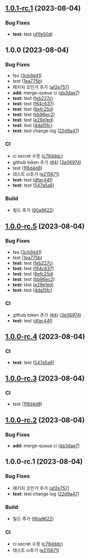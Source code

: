 ## [1.0.1-rc.1](https://github.com/We-Gather/merge-queue-test/compare/v1.0.0...v1.0.1-rc.1) (2023-08-04)


### Bug Fixes

* **test:** test ([d1fe50d](https://github.com/We-Gather/merge-queue-test/commit/d1fe50d25b41049be8cccac41ddf1eb35317acac))

## 1.0.0 (2023-08-04)


### Bug Fixes

* fes ([3cb9d41](https://github.com/We-Gather/merge-queue-test/commit/3cb9d4158dde0a7f08c30e0dc3fc38994e23e217))
* test ([1ea775b](https://github.com/We-Gather/merge-queue-test/commit/1ea775b7350cf04aa82d40a8285b143410fd639c))
* 패키지 꼬인거 추가 ([af2e757](https://github.com/We-Gather/merge-queue-test/commit/af2e75742c07600de8a09ae49ef946efcdd22e0e))
* **add:** merge-queue ci ([da3dae7](https://github.com/We-Gather/merge-queue-test/commit/da3dae7a98b1598312d1d2c850baa72db2e46eeb))
* **test:** test ([feb227c](https://github.com/We-Gather/merge-queue-test/commit/feb227c9a52943ac3778f949a8526ac5b0bf998a))
* **test:** test ([f64c637](https://github.com/We-Gather/merge-queue-test/commit/f64c63705e9e6b311684bcc166d43e1c85422105))
* **test:** test ([8efc25d](https://github.com/We-Gather/merge-queue-test/commit/8efc25d09854307f7e3e848177f034b24fd0b01b))
* **test:** test ([bb96ec2](https://github.com/We-Gather/merge-queue-test/commit/bb96ec2319d7798abc2a64d5ac292305b2218225))
* **test:** test ([e29e1ed](https://github.com/We-Gather/merge-queue-test/commit/e29e1ed1cedb1caf8c7dd61a949a3c00c66088b4))
* **test:** test ([4da15fc](https://github.com/We-Gather/merge-queue-test/commit/4da15fc402d63871e7adb65210de8803051e2879))
* **test:** test change log ([22d9a47](https://github.com/We-Gather/merge-queue-test/commit/22d9a47eef32880a43c7c335c92139ee3eb65bd3))


### CI

* ci secret 수정 ([c79dddc](https://github.com/We-Gather/merge-queue-test/commit/c79dddc28ea9e8fb78dde429c320b730085023d5))
* github token 추가 ([#4](https://github.com/We-Gather/merge-queue-test/issues/4)) ([3e06974](https://github.com/We-Gather/merge-queue-test/commit/3e06974d02745e0a9b2f0727d3427675667841a2))
* test ([1f8d4d8](https://github.com/We-Gather/merge-queue-test/commit/1f8d4d836db63fe23ffd5ed3475c20eea7f5afc8))
* 테스트 ci추가 ([e215671](https://github.com/We-Gather/merge-queue-test/commit/e215671e99a0e7f282ac4a18bad54fe33bb41169))
* **test:** test ([dfac44f](https://github.com/We-Gather/merge-queue-test/commit/dfac44ff09e307cd7b0fb3be8dcb121a7f419031))
* **test:** test ([547a5a6](https://github.com/We-Gather/merge-queue-test/commit/547a5a6ced873d3d60ec744dfce1692605284827))


### Build

* 빌드 추가 ([90a9622](https://github.com/We-Gather/merge-queue-test/commit/90a96225752de682cfb4b1a03f5204d259ffc61f))

## [1.0.0-rc.5](https://github.com/We-Gather/merge-queue-test/compare/v1.0.0-rc.4...v1.0.0-rc.5) (2023-08-04)


### Bug Fixes

* fes ([3cb9d41](https://github.com/We-Gather/merge-queue-test/commit/3cb9d4158dde0a7f08c30e0dc3fc38994e23e217))
* test ([1ea775b](https://github.com/We-Gather/merge-queue-test/commit/1ea775b7350cf04aa82d40a8285b143410fd639c))
* **test:** test ([feb227c](https://github.com/We-Gather/merge-queue-test/commit/feb227c9a52943ac3778f949a8526ac5b0bf998a))
* **test:** test ([f64c637](https://github.com/We-Gather/merge-queue-test/commit/f64c63705e9e6b311684bcc166d43e1c85422105))
* **test:** test ([8efc25d](https://github.com/We-Gather/merge-queue-test/commit/8efc25d09854307f7e3e848177f034b24fd0b01b))
* **test:** test ([bb96ec2](https://github.com/We-Gather/merge-queue-test/commit/bb96ec2319d7798abc2a64d5ac292305b2218225))
* **test:** test ([e29e1ed](https://github.com/We-Gather/merge-queue-test/commit/e29e1ed1cedb1caf8c7dd61a949a3c00c66088b4))
* **test:** test ([4da15fc](https://github.com/We-Gather/merge-queue-test/commit/4da15fc402d63871e7adb65210de8803051e2879))


### CI

* github token 추가 ([#4](https://github.com/We-Gather/merge-queue-test/issues/4)) ([3e06974](https://github.com/We-Gather/merge-queue-test/commit/3e06974d02745e0a9b2f0727d3427675667841a2))
* **test:** test ([dfac44f](https://github.com/We-Gather/merge-queue-test/commit/dfac44ff09e307cd7b0fb3be8dcb121a7f419031))

## [1.0.0-rc.4](https://github.com/We-Gather/merge-queue-test/compare/v1.0.0-rc.3...v1.0.0-rc.4) (2023-08-04)


### CI

* **test:** test ([547a5a6](https://github.com/We-Gather/merge-queue-test/commit/547a5a6ced873d3d60ec744dfce1692605284827))

## [1.0.0-rc.3](https://github.com/We-Gather/merge-queue-test/compare/v1.0.0-rc.2...v1.0.0-rc.3) (2023-08-04)


### CI

* test ([1f8d4d8](https://github.com/We-Gather/merge-queue-test/commit/1f8d4d836db63fe23ffd5ed3475c20eea7f5afc8))

## [1.0.0-rc.2](https://github.com/We-Gather/merge-queue-test/compare/v1.0.0-rc.1...v1.0.0-rc.2) (2023-08-04)


### Bug Fixes

* **add:** merge-queue ci ([da3dae7](https://github.com/We-Gather/merge-queue-test/commit/da3dae7a98b1598312d1d2c850baa72db2e46eeb))

## 1.0.0-rc.1 (2023-08-04)


### Bug Fixes

* 패키지 꼬인거 추가 ([af2e757](https://github.com/We-Gather/merge-queue-test/commit/af2e75742c07600de8a09ae49ef946efcdd22e0e))
* **test:** test change log ([22d9a47](https://github.com/We-Gather/merge-queue-test/commit/22d9a47eef32880a43c7c335c92139ee3eb65bd3))


### Build

* 빌드 추가 ([90a9622](https://github.com/We-Gather/merge-queue-test/commit/90a96225752de682cfb4b1a03f5204d259ffc61f))


### CI

* ci secret 수정 ([c79dddc](https://github.com/We-Gather/merge-queue-test/commit/c79dddc28ea9e8fb78dde429c320b730085023d5))
* 테스트 ci추가 ([e215671](https://github.com/We-Gather/merge-queue-test/commit/e215671e99a0e7f282ac4a18bad54fe33bb41169))
